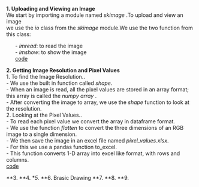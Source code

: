 
  **1. Uploading and Viewing an Image** <br>
       We start by importing a module named *skimage* .To upload and view an image <br>
       we use the *io* class from the *skimage* module.We use the two function from <br>
       this class:<br>
       <ol>
           - *imread*: to read the image<br>
           - *imshow*: to show the image<br>
       [code](https://github.com/madhuragandhe/Image_Processing/blob/master/Basics_Concepts/Open_Close.py)<br>
       </ol>

  **2. Getting Image Resolution and Pixel Values** <br>
        1. To find the Image Resolution..<br>
        - We use the built in function called *shape*. <br>
        - When an image is read, all the pixel values are stored in an array format; this array is called the *numpy array* .<br>
        - After converting the image to array, we use the *shape* function to look at the resolution.<br>
        2. Looking at the Pixel Values..<br>
        - To read each pixel value we convert the array in dataframe format. <br>
        - We use the function *flatten* to convert the three dimensions of an RGB image to a single dimension.<br> 
        - We then save the image in an excel file named *pixel_values.xlsx*.<br>
        - For this we use a pandas function to_excel.<br>
        - This function converts 1-D array into excel like format, with rows and columns.<br>
      [code](https://github.com/madhuragandhe/Image_Processing/blob/master/Basics_Concepts/ImageResolution.py)<br>
      
  **3. 
  **4.
  **5.*
  **6. Brasic Drawing
  **7.
  **8.
  **9.
